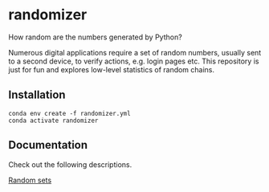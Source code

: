 # randomizer

How random are the numbers generated by Python?

Numerous digital applications require a set of random numbers, usually sent to a second device, to verify actions, e.g. login pages etc. This repository is just for fun and explores low-level statistics of random chains.

## Installation

```
conda env create -f randomizer.yml
conda activate randomizer
```

## Documentation

Check out the following descriptions.

[Random sets](docs/random_sets.md)
